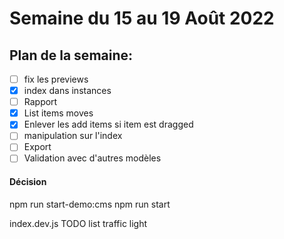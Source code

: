 # Semaine du 15 au 19 Août 2022

## Plan de la semaine:
- [ ] fix les previews
- [x] index dans instances
- [ ] Rapport
- [x] List items moves
- [x] Enlever les add items si item est dragged
- [ ] manipulation sur l'index
- [ ] Export
- [ ] Validation avec d'autres modèles

#### Décision

npm run start-demo:cms
npm run start

index.dev.js
    TODO list
    traffic light